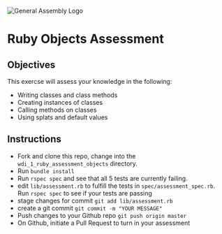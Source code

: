 ![General Assembly Logo](http://i.imgur.com/ke8USTq.png)

# Ruby Objects Assessment

## Objectives

This exercse will assess your knowledge in the following:

- Writing classes and class methods
- Creating instances of classes
- Calling methods on classes
- Using splats and default values

## Instructions

- Fork and clone this repo, change into the `wdi_1_ruby_assessment_objects` directory.
- Run `bundle install`
- Run `rspec spec` and see that all 5 tests are currently failing.
- edit `lib/assessment.rb` to fulfill the tests in `spec/assessment_spec.rb`. Run `rspec spec` to see if your tests are passing
- stage changes for commit `git add lib/assessment.rb`
- create a git commit `git commit -m "YOUR MESSAGE"`
- Push changes to your Github repo `git push origin master`
- On Github, initiate a Pull Request to turn in your assessment
